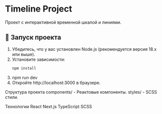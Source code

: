 # Timeline Project

Проект с интерактивной временной шкалой и линиями. 

## 🚀 Запуск проекта

1. Убедитесь, что у вас установлен Node.js (рекомендуется версия 18.x или выше).
2. Установите зависимости:
   ```bash
   npm install

3. npm run dev
4. Откройте http://localhost:3000 в браузере.

Структура проекта
components/ - Реактовые компоненты.
styles/ - SCSS стили.

Технологии
React
Next.js
TypeScript
SCSS
